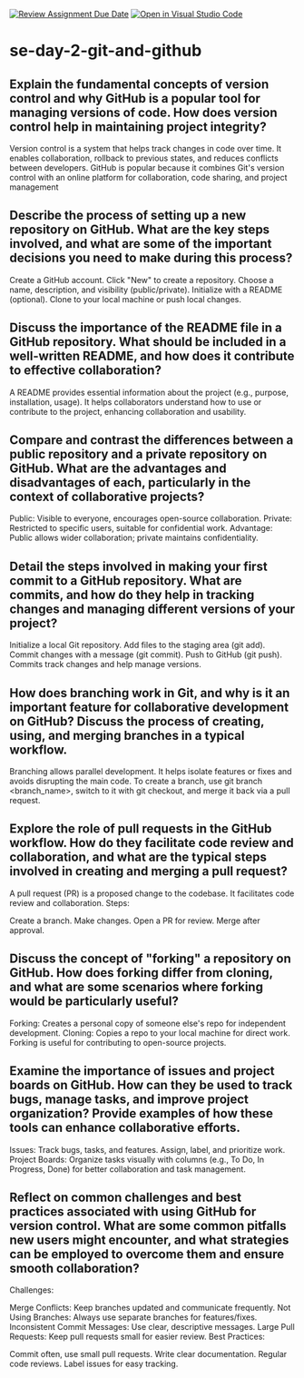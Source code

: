 [![Review Assignment Due Date](https://classroom.github.com/assets/deadline-readme-button-22041afd0340ce965d47ae6ef1cefeee28c7c493a6346c4f15d667ab976d596c.svg)](https://classroom.github.com/a/8wgCKhpZ)
[![Open in Visual Studio Code](https://classroom.github.com/assets/open-in-vscode-2e0aaae1b6195c2367325f4f02e2d04e9abb55f0b24a779b69b11b9e10269abc.svg)](https://classroom.github.com/online_ide?assignment_repo_id=18449383&assignment_repo_type=AssignmentRepo)
# se-day-2-git-and-github
## Explain the fundamental concepts of version control and why GitHub is a popular tool for managing versions of code. How does version control help in maintaining project integrity?
Version control is a system that helps track changes in code over time. It enables collaboration, rollback to previous states, and reduces conflicts between developers. GitHub is popular because it combines Git's version control with an online platform for collaboration, code sharing, and project management
## Describe the process of setting up a new repository on GitHub. What are the key steps involved, and what are some of the important decisions you need to make during this process?
Create a GitHub account.
Click "New" to create a repository.
Choose a name, description, and visibility (public/private).
Initialize with a README (optional).
Clone to your local machine or push local changes.
## Discuss the importance of the README file in a GitHub repository. What should be included in a well-written README, and how does it contribute to effective collaboration?
A README provides essential information about the project (e.g., purpose, installation, usage). It helps collaborators understand how to use or contribute to the project, enhancing collaboration and usability.
## Compare and contrast the differences between a public repository and a private repository on GitHub. What are the advantages and disadvantages of each, particularly in the context of collaborative projects?
Public: Visible to everyone, encourages open-source collaboration.
Private: Restricted to specific users, suitable for confidential work.
Advantage: Public allows wider collaboration; private maintains confidentiality.
## Detail the steps involved in making your first commit to a GitHub repository. What are commits, and how do they help in tracking changes and managing different versions of your project?
Initialize a local Git repository.
Add files to the staging area (git add).
Commit changes with a message (git commit).
Push to GitHub (git push). Commits track changes and help manage versions.
## How does branching work in Git, and why is it an important feature for collaborative development on GitHub? Discuss the process of creating, using, and merging branches in a typical workflow.
Branching allows parallel development. It helps isolate features or fixes and avoids disrupting the main code. To create a branch, use git branch <branch_name>, switch to it with git checkout, and merge it back via a pull request.
## Explore the role of pull requests in the GitHub workflow. How do they facilitate code review and collaboration, and what are the typical steps involved in creating and merging a pull request?
A pull request (PR) is a proposed change to the codebase. It facilitates code review and collaboration. Steps:

Create a branch.
Make changes.
Open a PR for review.
Merge after approval.
## Discuss the concept of "forking" a repository on GitHub. How does forking differ from cloning, and what are some scenarios where forking would be particularly useful?
Forking: Creates a personal copy of someone else's repo for independent development.
Cloning: Copies a repo to your local machine for direct work. Forking is useful for contributing to open-source projects.
## Examine the importance of issues and project boards on GitHub. How can they be used to track bugs, manage tasks, and improve project organization? Provide examples of how these tools can enhance collaborative efforts.
Issues: Track bugs, tasks, and features. Assign, label, and prioritize work.
Project Boards: Organize tasks visually with columns (e.g., To Do, In Progress, Done) for better collaboration and task management.
## Reflect on common challenges and best practices associated with using GitHub for version control. What are some common pitfalls new users might encounter, and what strategies can be employed to overcome them and ensure smooth collaboration?
Challenges:

Merge Conflicts: Keep branches updated and communicate frequently.
Not Using Branches: Always use separate branches for features/fixes.
Inconsistent Commit Messages: Use clear, descriptive messages.
Large Pull Requests: Keep pull requests small for easier review.
Best Practices:

Commit often, use small pull requests.
Write clear documentation.
Regular code reviews.
Label issues for easy tracking.


